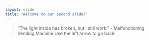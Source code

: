 ```yaml
---
layout: slide
title: "Welcome to our second slide!"
---
```

> "The light inside has broken, but I still work." - Malfunctioning Vending Machine
Use the left arrow to go back!
